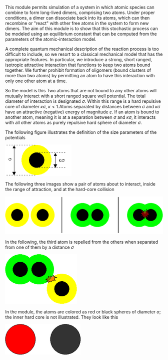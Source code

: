 

This module permits simulation of a system in which atomic species can combine to form long-lived dimers, comprising two atoms. Under proper conditions, a dimer can dissociate back into its atoms, which can then recombine or &quot;react&quot; with other free atoms in the system to form new dimers. The aim of this module is to show that this stochastic process can be modeled using an equilibrium constant that can be computed from the parameters of the atomic-interaction model.

A complete quantum mechanical description of the reaction process is too difficult to include, so we resort to a classical mechanical model that has the appropriate features. In particular, we introduce a strong, short ranged, isotropic attractive interaction that functions to keep two atoms bound together. We further prohibit formation of oligomers (bound clusters of more than two atoms) by permitting an atom to have this interaction with only one other atom at a time.

So the model is this Two atoms that are not bound to any other atoms will mutually interact with a short ranged square well potential. The total diameter of interaction is designated $\sigma$.  Within this range is a hard repulsive core of diameter $\kappa\sigma$, $\kappa < 1$.Atoms separated by distances between $\sigma$ and $\kappa\sigma$ have an attractive (negative) energy of magnitude $\varepsilon$.  If an atom is bound to another atom, meaning it is at a separation between $\sigma$ and $\kappa\sigma$, it interacts with all other atoms as purely repulsive hard sphere of diameter $\sigma$.

The following figure illustrates the definition of the size parameters of the potentials

![](./ReactionEquilibrium_Parameters.gif)

The following three images show a pair of atoms about to interact, inside the range of attraction, and at the hard-core collision

![](./ReactionEquilibrium_Interaction.gif)

In the following, the third atom is repelled from the others when separated from one of them by a distance $\sigma$

![](./ReactionEquilibrium_Threebody.gif)

In the module, the atoms are colored as red or black spheres of diameter $\sigma$; the inner hard core is not illustrated. They look like this

![](./ReactionEquilibrium_Redblack.gif)